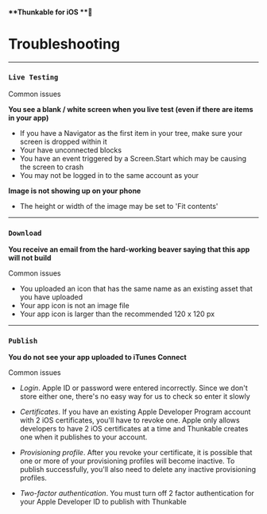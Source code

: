 #### **Thunkable for iOS **

# Troubleshooting

---

### `Live Testing`

Common issues

**You see a blank / white screen when you live test \(even if there are items in your app\)**

* If you have a Navigator as the first item in your tree, make sure your screen is dropped within it
* Your have unconnected blocks
* You have an event triggered by a Screen.Start which may be causing the screen to crash
* You may not be logged in to the same account as your 

**Image is not showing up on your phone**

* The height or width of the image may be set to 'Fit contents'

---

### `Download`

**You receive an email from the hard-working beaver saying that this app will not build**

Common issues

* You uploaded an icon that has the same name as an existing asset that you have uploaded
* Your app icon is not an image file
* Your app icon is larger than the recommended 120 x 120 px

---

### `Publish`

**You do not see your app uploaded to iTunes Connect**

Common issues

* _Login_. Apple ID or password were entered incorrectly.  Since we don't store either one, there's no easy way for us to check so enter it slowly
* _Certificates_. If you have an existing Apple Developer Program account with 2 iOS certificates, you'll have to revoke one. Apple only allows developers to have 2 iOS certificates at a time and Thunkable creates one when it publishes to your account.

* _Provisioning profile_. After you revoke your certificate, it is possible that one or more of your provisioning profiles will become inactive.  To publish successfully, you'll also need to delete any inactive provisioning profiles.

* _Two-factor authentication_. You must turn off 2 factor authentication for your Apple Developer ID to publish with Thunkable



